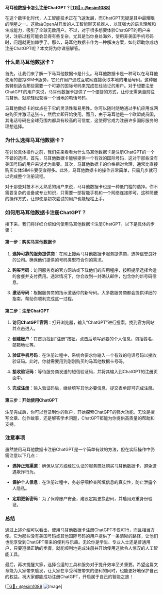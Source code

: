 **马耳他数据卡怎么注册ChatGPT？[[TG💪+ @esim1088](https://t.me/s/esim1088)]**

在这个数字化时代，人工智能技术正在飞速发展，而ChatGPT无疑是其中最耀眼的明星之一。这款由OpenAI开发的人工智能聊天机器人，以其强大的语言理解和生成能力，吸引了全球无数用户。不过，对于很多想要体验ChatGPT的用户来说，注册过程可能会显得有些复杂。尤其是当你身处海外，使用非美国手机号码时，问题就更加棘手了。那么，马耳他数据卡作为一种解决方案，如何帮助你成功注册ChatGPT呢？本文将为你详细解答。

### 什么是马耳他数据卡？

首先，让我们来了解一下马耳他数据卡是什么。马耳他数据卡是一种可以在马耳他使用的虚拟SIM卡服务，它允许用户通过互联网连接获取本地的电话号码。这种服务特别适合那些需要一个可靠的国际号码来完成在线验证的用户。对于想要注册ChatGPT的用户来说，马耳他数据卡提供了一个便捷的方式，让你无需亲自前往马耳他，就能轻松获得一个当地的电话号码。

马耳他数据卡的优点在于它的灵活性和易用性。你可以随时随地通过手机应用或网站购买并激活这张卡，然后立即开始使用。而且，由于马耳他是一个欧盟成员国，其电话号码在全球范围内都具有较高的可信度，这使得它成为注册许多国际服务的理想选择。

### 为什么选择马耳他数据卡？

在讨论具体操作之前，我们先来看看为什么马耳他数据卡是注册ChatGPT的一个不错的选择。首先，马耳他数据卡能够提供一个有效的国际号码，这对于那些没有美国号码的用户来说尤为重要。其次，马耳他数据卡的价格相对合理，通常比直接购买实体SIM卡要便宜得多。此外，马耳他数据卡的操作非常简单，只需几步就可以完成整个注册流程。

对于那些对技术不太熟悉的用户来说，马耳他数据卡也是一种低门槛的选择。你不需要复杂的设备或专业知识，只需要一部智能手机和一个网络连接即可。这种简便的操作方式，让即使是初次尝试的用户也能轻松上手。

### 如何用马耳他数据卡注册ChatGPT？

接下来，我们将详细介绍如何使用马耳他数据卡注册ChatGPT。以下是具体的步骤：

#### 第一步：购买马耳他数据卡

1. **选择可靠的服务提供商**：在网上搜索马耳他数据卡服务提供商，选择信誉良好的公司。确保他们提供的号码类型符合你的需求。
   
2. **购买号码**：访问服务商的官方网站或下载他们的应用程序，按照提示选择合适的套餐并支付费用。通常情况下，你会收到一封确认邮件，包含你的新号码信息。

3. **激活号码**：根据服务商的指示激活你的新号码。大多数服务商都会提供详细的指南，帮助你顺利完成这一过程。

#### 第二步：注册ChatGPT

1. **访问ChatGPT官网**：打开浏览器，输入“ChatGPT”进行搜索，找到官方网站并点击进入。

2. **创建账户**：在首页找到“注册”按钮，点击后填写必要的个人信息，包括姓名、邮箱地址等。

3. **验证手机号码**：在注册过程中，系统会要求你输入一个有效的电话号码以接收验证码。此时，你就需要用到刚刚购买的马耳他数据卡号码。

4. **接收验证码**：等待服务商发送的短信验证码，并将其输入到ChatGPT的注册页面中。

5. **完成注册**：输入验证码后，继续填写其他必要信息，提交表单即可完成注册。

#### 第三步：开始使用ChatGPT

注册完成后，你可以登录到你的账户，开始探索ChatGPT的强大功能。无论是撰写文章、创作故事，还是解答学术问题，ChatGPT都能为你提供高质量的帮助和支持。

### 注意事项

虽然使用马耳他数据卡注册ChatGPT是一个简单有效的方法，但在实际操作中仍需注意以下几点：

- **选择正规渠道**：确保从官方或经过认证的服务商处购买马耳他数据卡，避免遭遇欺诈行为。
  
- **保护个人信息**：在注册过程中，务必仔细检查所填信息的真实性，防止泄露个人隐私。

- **定期更新密码**：为了保障账户安全，建议定期更换密码，并启用双重身份验证。

### 总结

通过上述介绍可以看出，使用马耳他数据卡注册ChatGPT不仅可行，而且相当方便。它为那些没有美国号码或其他国际号码的用户提供了一条清晰的路径，让他们也能享受到ChatGPT带来的便利与乐趣。无论你是学生、专业人士还是普通用户，只要遵循正确的步骤，就能顺利地完成注册并开始使用这款令人惊叹的人工智能工具。

最后，再次提醒大家，选择合适的工具和服务对于提升效率至关重要。希望这篇文章能为大家带来启发，让大家在享受科技带来的便利的同时，也能更好地保护自己的权益。祝大家都能成功注册ChatGPT，开启属于自己的智能之旅！

[[TG💪+ @esim1088](https://t.me/s/esim1088) ![Image](https://i.postimg.cc/4NQfJmqS/Snipaste-2025-05-13-00-14-12.png)]